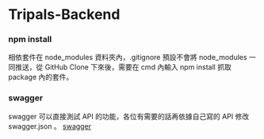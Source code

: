 # Tripals-Backend

### npm install

相依套件在 node_modules 資料夾內，.gitignore 預設不會將 node_modules 一同推送，從 GitHub Clone 下來後，需要在 cmd 內輸入 npm install 抓取 package 內的套件。

### swagger

swagger 可以直接測試 API 的功能，各位有需要的話再依據自己寫的 API 修改 swagger.json 。
[swagger](http://localhost:8000/docs)
